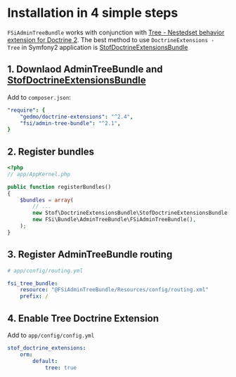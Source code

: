 # Installation in 4 simple steps

`FSiAdminTreeBundle` works with conjunction with [Tree - Nestedset behavior extension for Doctrine 2](https://github.com/l3pp4rd/DoctrineExtensions/blob/master/doc/tree.md).
The best method to use `DoctrineExtensions - Tree` in Symfony2 application is [StofDoctrineExtensionsBundle](https://github.com/stof/StofDoctrineExtensionsBundle)

## 1. Downlaod AdminTreeBundle and [StofDoctrineExtensionsBundle](https://github.com/stof/StofDoctrineExtensionsBundle)

Add to `composer.json`:

```yaml
"require": {
    "gedmo/doctrine-extensions": "^2.4",
    "fsi/admin-tree-bundle": "^2.1",
}
```

## 2. Register bundles

```php
<?php
// app/AppKernel.php

public function registerBundles()
{
    $bundles = array(
        // ...
        new Stof\DoctrineExtensionsBundle\StofDoctrineExtensionsBundle(),
        new FSi\Bundle\AdminTreeBundle\FSiAdminTreeBundle(),
    );
}
```

## 3. Register AdminTreeBundle routing

```yaml
# app/config/routing.yml

fsi_tree_bundle:
    resource: "@FSiAdminTreeBundle/Resources/config/routing.xml"
    prefix: /
```

## 4. Enable Tree Doctrine Extension

Add to `app/config/config.yml`

```yml
stof_doctrine_extensions:
    orm:
        default:
            tree: true
```
